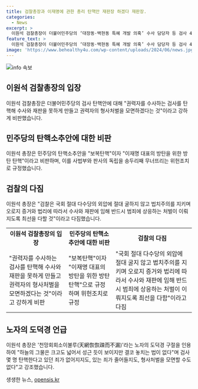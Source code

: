 ```yaml
---
title: 검찰총장과 이재명에 관한 총리 탄핵안 재판장 하겠다 재판장.
categories:
  - News
excerpt: >
  이원석 검찰총장이 더불어민주당의 ‘대장동·백현동 특혜 개발 의혹’ 수사 담당자 등 검사 4명에 대한 탄핵소추안에 반발했다. 그는 이를 권력자를 수사하는 검사를 탄핵해 수사와 재판을 못하게 만들고 권력자의 형사처벌을 모면하겠다는 것이라며 비판했고, 헌법과 법치주의에 위배된다고 주장했다. 이에 대해, 더불어민주당은 이를 보복탄핵이자 이재명 대표의 방탄을 위한 방탄 탄핵이라고 비판했다. 검찰은 국회의 외압에 굴하지 않고 법치주의를 지키며 수사와 재판을 진행할 것을 다짐했다.
feature_text: >
  이원석 검찰총장이 더불어민주당의 ‘대장동·백현동 특혜 개발 의혹’ 수사 담당자 등 검사 4명에 대한 탄핵소추안에 반발했다. 그는 이를 권력자를 수사하는 검사를 탄핵해 수사와 재판을 못하게 만들고 권력자의 형사처벌을 모면하겠다는 것이라며 비판했고, 헌법과 법치주의에 위배된다고 주장했다. 이에 대해, 더불어민주당은 이를 보복탄핵이자 이재명 대표의 방탄을 위한 방탄 탄핵이라고 비판했다. 검찰은 국회의 외압에 굴하지 않고 법치주의를 지키며 수사와 재판을 진행할 것을 다짐했다.
image: 'https://www.behealthy4u.com/wp-content/uploads/2024/06/news.jpg'
---
```


<p><img src="https://www.behealthy4u.com/wp-content/uploads/2024/06/news.jpg" alt="info 속보" /></p>

<h2 data-ke-size="size26">이원석 검찰총장의 입장</h2>

<p data-ke-size="size16">이원석 검찰총장은 더불어민주당의 검사 탄핵안에 대해 "권력자를 수사하는 검사를 탄핵해 수사와 재판을 못하게 만들고 권력자의 형사처벌을 모면하겠다는 것"이라고 강하게 비판했습니다.</p>

<h2 data-ke-size="size26">민주당의 탄핵소추안에 대한 비판</h2>

<p data-ke-size="size16">이원석 총장은 민주당의 탄핵소추안을 "보복탄핵"이자 "이재명 대표의 방탄을 위한 방탄 탄핵"이라고 비판하며, 이를 사법부와 판사의 독립을 송두리째 무너뜨리는 위헌조치로 규정했습니다.</p>

<h2 data-ke-size="size26">검찰의 다짐</h2>

<p data-ke-size="size16">이원석 총장은 "검찰은 국회 절대 다수당의 외압에 절대 굴하지 않고 법치주의를 지키며 오로지 증거와 법리에 따라서 수사와 재판에 임해 반드시 범죄에 상응하는 처벌이 이뤄지도록 최선을 다할 것"이라고 다짐했습니다.</p>

<table>
    <tr>
        <td style="text-align: center; height: 17px;"><b>이원석 검찰총장의 입장</b></td>
        <td style="text-align: center; height: 17px;"><b>민주당의 탄핵소추안에 대한 비판</b></td>
        <td style="text-align: center; height: 17px;"><b>검찰의 다짐</b></td>
    </tr>
    <tr>
        <td data-ke-size="size16">"권력자를 수사하는 검사를 탄핵해 수사와 재판을 못하게 만들고 권력자의 형사처벌을 모면하겠다는 것"이라고 강하게 비판</td>
        <td data-ke-size="size16">"보복탄핵"이자 "이재명 대표의 방탄을 위한 방탄 탄핵"으로 규정하며 위헌조치로 규정</td>
        <td data-ke-size="size16">"국회 절대 다수당의 외압에 절대 굴지 않고 법치주의를 지키며 오로지 증거와 법리에 따라서 수사와 재판에 임해 반드시 범죄에 상응하는 처벌이 이뤄지도록 최선을 다함"이라고 다짐</td>
    </tr>
</table>

<h2 data-ke-size="size26">노자의 도덕경 언급</h2>

<p data-ke-size="size16">이원석 총장은 '천망회회소이불루(天網恢恢疎而不漏)'라는 노자의 도덕경 구절을 인용하여 "하늘의 그물은 크고도 넓어서 성근 듯이 보이지만 결코 놓치는 법이 없다"며 검사 몇 명 탄핵한다고 있던 죄가 없어지지도, 있는 죄가 줄어들지도, 형사처벌을 모면할 수도 없다"고 강조했습니다.</p>
생생한 뉴스, <a href="https://opensis.kr" rel="dofollow">opensis.kr</a>


